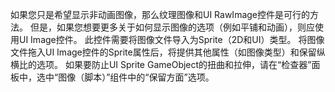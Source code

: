 
如果您只是希望显示非动画图像，那么纹理图像和UI RawImage控件是可行的方法。
但是，如果您想要更多关于如何显示图像的选项（例如平铺和动画），则应使用UI Image控件。
此控件需要将图像文件导入为Sprite（2D和UI）类型。
将图像文件拖入UI Image控件的Sprite属性后，将提供其他属性（如图像类型）和保留纵横比的选项。
如果要防止UI Sprite GameObject的扭曲和拉伸，请在“检查器”面板中，选中“图像（脚本）”组件中的“保留方面”选项。

